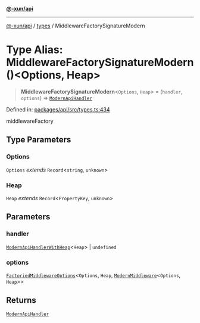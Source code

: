 [**@-xun/api**](../../README.md)

***

[@-xun/api](../../README.md) / [types](../README.md) / MiddlewareFactorySignatureModern

# Type Alias: MiddlewareFactorySignatureModern()\<Options, Heap\>

> **MiddlewareFactorySignatureModern**\<`Options`, `Heap`\> = (`handler`, `options`) => [`ModernApiHandler`](ModernApiHandler.md)

Defined in: [packages/api/src/types.ts:434](https://github.com/Xunnamius/api-utils/blob/e344f26c2c71ff2ab26a4bf6ee6f0fc1cb9a441b/packages/api/src/types.ts#L434)

middlewareFactory

## Type Parameters

### Options

`Options` *extends* `Record`\<`string`, `unknown`\>

### Heap

`Heap` *extends* `Record`\<`PropertyKey`, `unknown`\>

## Parameters

### handler

[`ModernApiHandlerWithHeap`](ModernApiHandlerWithHeap.md)\<`Heap`\> | `undefined`

### options

[`FactoriedMiddlewareOptions`](FactoriedMiddlewareOptions.md)\<`Options`, `Heap`, [`ModernMiddleware`](ModernMiddleware.md)\<`Options`, `Heap`\>\>

## Returns

[`ModernApiHandler`](ModernApiHandler.md)
